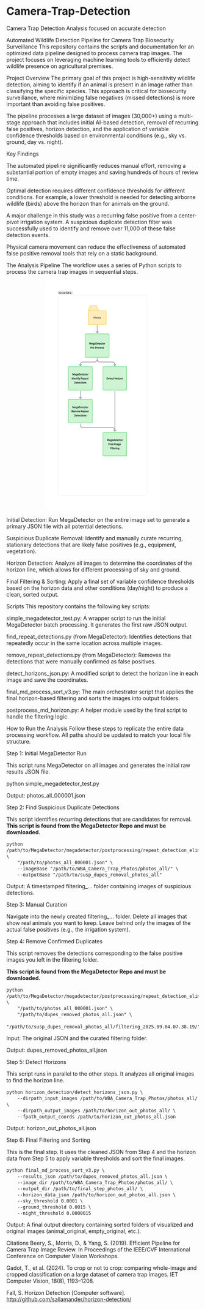 # Camera-Trap-Detection
Camera Trap Detection Analysis focused on accurate detection


Automated Wildlife Detection Pipeline for Camera Trap Biosecurity Surveillance
This repository contains the scripts and documentation for an optimized data pipeline designed to process camera trap images. The project focuses on leveraging machine learning tools to efficiently detect wildlife presence on agricultural premises.

Project Overview
The primary goal of this project is high-sensitivity wildlife detection, aiming to identify if an animal is present in an image rather than classifying the specific species. This approach is critical for biosecurity surveillance, where minimizing false negatives (missed detections) is more important than avoiding false positives.

The pipeline processes a large dataset of images (30,000+) using a multi-stage approach that includes initial AI-based detection, removal of recurring false positives, horizon detection, and the application of variable confidence thresholds based on environmental conditions (e.g., sky vs. ground, day vs. night).

Key Findings

The automated pipeline significantly reduces manual effort, removing a substantial portion of empty images and saving hundreds of hours of review time.

Optimal detection requires different confidence thresholds for different conditions. For example, a lower threshold is needed for detecting airborne wildlife (birds) above the horizon than for animals on the ground.

A major challenge in this study was a recurring false positive from a center-pivot irrigation system. A suspicious duplicate detection filter was successfully used to identify and remove over 11,000 of these false detection events.

Physical camera movement can reduce the effectiveness of automated false positive removal tools that rely on a static background.

The Analysis Pipeline
The workflow uses a series of Python scripts to process the camera trap images in sequential steps.

<p align="center">
  <img src="images/CameraTrapDetection.pdf" width="300" height="600">
</p>


Initial Detection: Run MegaDetector on the entire image set to generate a primary JSON file with all potential detections.

Suspicious Duplicate Removal: Identify and manually curate recurring, stationary detections that are likely false positives (e.g., equipment, vegetation).

Horizon Detection: Analyze all images to determine the coordinates of the horizon line, which allows for different processing of sky and ground.

Final Filtering & Sorting: Apply a final set of variable confidence thresholds based on the horizon data and other conditions (day/night) to produce a clean, sorted output.

Scripts
This repository contains the following key scripts:

simple_megadetector_test.py: A wrapper script to run the initial MegaDetector batch processing. It generates the first raw JSON output.

find_repeat_detections.py (from MegaDetector): Identifies detections that repeatedly occur in the same location across multiple images.

remove_repeat_detections.py (from MegaDetector): Removes the detections that were manually confirmed as false positives.

detect_horizons_json.py: A modified script to detect the horizon line in each image and save the coordinates.

final_md_process_sort_v3.py: The main orchestrator script that applies the final horizon-based filtering and sorts the images into output folders.

postprocess_md_horizon.py: A helper module used by the final script to handle the filtering logic.

How to Run the Analysis
Follow these steps to replicate the entire data processing workflow. All paths should be updated to match your local file structure.

Step 1: Initial MegaDetector Run

This script runs MegaDetector on all images and generates the initial raw results JSON file.

python simple_megadetector_test.py

Output: photos_all_000001.json

Step 2: Find Suspicious Duplicate Detections

This script identifies recurring detections that are candidates for removal.
**This script is found from the MegaDetector Repo and must be downloaded.**

```
python /path/to/MegaDetector/megadetector/postprocessing/repeat_detection_elimination/find_repeat_detections.py \
    "/path/to/photos_all_000001.json" \
    --imageBase "/path/to/WBA_Camera_Trap_Photos/photos_all/" \
    --outputBase "/path/to/susp_dupes_removal_photos_all"
```

Output: A timestamped filtering_... folder containing images of suspicious detections.

Step 3: Manual Curation

Navigate into the newly created filtering_... folder. Delete all images that show real animals you want to keep. Leave behind only the images of the actual false positives (e.g., the irrigation system).

Step 4: Remove Confirmed Duplicates

This script removes the detections corresponding to the false positive images you left in the filtering folder.

**This script is found from the MegaDetector Repo and must be downloaded.**

```
python /path/to/MegaDetector/megadetector/postprocessing/repeat_detection_elimination/remove_repeat_detections.py \
    "/path/to/photos_all_000001.json" \
    "/path/to/dupes_removed_photos_all.json" \
    "/path/to/susp_dupes_removal_photos_all/filtering_2025.09.04.07.38.19/"
```

Input: The original JSON and the curated filtering folder.

Output: dupes_removed_photos_all.json

Step 5: Detect Horizons

This script runs in parallel to the other steps. It analyzes all original images to find the horizon line.

```
python horizon_detection/detect_horizons_json.py \
    --dirpath_input_images /path/to/WBA_Camera_Trap_Photos/photos_all/ \
    --dirpath_output_images /path/to/horizon_out_photos_all/ \
    --fpath_output_coords /path/to/horizon_out_photos_all.json
```

Output: horizon_out_photos_all.json

Step 6: Final Filtering and Sorting

This is the final step. It uses the cleaned JSON from Step 4 and the horizon data from Step 5 to apply variable thresholds and sort the final images.

```
python final_md_process_sort_v3.py \
    --results_json /path/to/dupes_removed_photos_all.json \
    --image_dir /path/to/WBA_Camera_Trap_Photos/photos_all/ \
    --output_dir /path/to/final_step_photos_all/ \
    --horizon_data_json /path/to/horizon_out_photos_all.json \
    --sky_threshold 0.0001 \
    --ground_threshold 0.0015 \
    --night_threshold 0.0000015
```

Output: A final output directory containing sorted folders of visualized and original images (animal_original, empty_original, etc.).

Citations
Beery, S., Morris, D., & Yang, S. (2019). Efficient Pipeline for Camera Trap Image Review. In Proceedings of the IEEE/CVF International Conference on Computer Vision Workshops.

Gadot, T., et al. (2024). To crop or not to crop: comparing whole-image and cropped classification on a large dataset of camera trap images. IET Computer Vision, 18(8), 1193–1208.

Fall, S. Horizon Detection [Computer software]. http://github.com/sallamander/horizon-detection/

